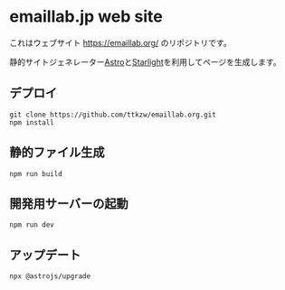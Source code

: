 # emaillab.jp web site

これはウェブサイト https://emaillab.org/ のリポジトリです。

静的サイトジェネレーター[Astro](https://astro.build/)と[Starlight](https://starlight.astro.build/)を利用してページを生成します。

## デプロイ

```
git clone https://github.com/ttkzw/emaillab.org.git
npm install
```

## 静的ファイル生成

```
npm run build
```

## 開発用サーバーの起動

```
npm run dev
```

## アップデート

```
npx @astrojs/upgrade
```
